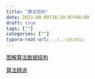 ```yaml
---
title: "算法资料"
date: 2022-08-08T18:29:07+08:00
draft: true
tags: [""]
categories: [""]
typora-root-url: ..\..\static
---
```








[图解算法数据结构](https://leetcode.cn/leetbook/detail/illustration-of-algorithm/)

[算法精讲](https://xiaochen1024.com/courseware/60b4f11ab1aa91002eb53b18/60b4f191b1aa91002eb53b1a)